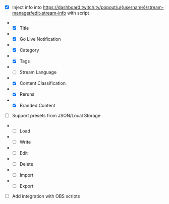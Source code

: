 - [x] Inject info into https://dashboard.twitch.tv/popout/u/{username}/stream-manager/edit-stream-info with script
- - [x] Title 
- - [x] Go Live Notification 
- - [x] Category 
- - [x] Tags 
- - [ ] Stream Language 
- - [x] Content Classification
- - [x] Reruns
- - [x] Branded Content
- [ ] Support presets from JSON/Local Storage
- - [ ] Load
- - [ ] Write
- - [ ] Edit
- - [ ] Delete
- - [ ] Import
- - [ ] Export
- [ ] Add integration with OBS scripts